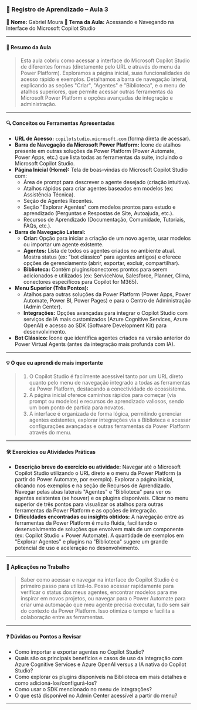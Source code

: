 ### 📘 Registro de Aprendizado – Aula 3

**👤 Nome:** Gabriel Moura
**🎯 Tema da Aula:** Acessando e Navegando na Interface do Microsoft Copilot Studio

---

#### 📝 Resumo da Aula
> Esta aula cobriu como acessar a interface do Microsoft Copilot Studio de diferentes formas (diretamente pelo URL e através do menu da Power Platform). Exploramos a página inicial, suas funcionalidades de acesso rápido e exemplos. Detalhamos a barra de navegação lateral, explicando as seções "Criar", "Agentes" e "Biblioteca", e o menu de atalhos superiores, que permite acessar outras ferramentas da Microsoft Power Platform e opções avançadas de integração e administração.

---

#### 🔍 Conceitos ou Ferramentas Apresentadas
- **URL de Acesso:** `copilotstudio.microsoft.com` (forma direta de acessar).
- **Barra de Navegação da Microsoft Power Platform:** Ícone de atalhos presente em outras soluções da Power Platform (Power Automate, Power Apps, etc.) que lista todas as ferramentas da suite, incluindo o Microsoft Copilot Studio.
- **Página Inicial (Home):** Tela de boas-vindas do Microsoft Copilot Studio com:
    - Área de prompt para descrever o agente desejado (criação intuitiva).
    - Atalhos rápidos para criar agentes baseados em modelos (ex: Assistência Técnica).
    - Seção de Agentes Recentes.
    - Seção "Explorar Agentes" com modelos prontos para estudo e aprendizado (Perguntas e Respostas de Site, Autoajuda, etc.).
    - Recursos de Aprendizado (Documentação, Comunidade, Tutoriais, FAQs, etc.).
- **Barra de Navegação Lateral:**
    - **Criar:** Opção para iniciar a criação de um novo agente, usar modelos ou importar um agente existente.
    - **Agentes:** Lista de todos os agentes criados no ambiente atual. Mostra status (ex: "bot clássico" para agentes antigos) e oferece opções de gerenciamento (abrir, exportar, excluir, compartilhar).
    - **Biblioteca:** Contém plugins/conectores prontos para serem adicionados e utilizados (ex: ServiceNow, Salesforce, Planner, Clima, conectores específicos para Copilot for M365).
- **Menu Superior (Três Pontos):**
    - Atalhos para outras soluções da Power Platform (Power Apps, Power Automate, Power BI, Power Pages) e para o Centro de Administração (Admin Center).
    - **Integrações:** Opções avançadas para integrar o Copilot Studio com serviços de IA mais customizados (Azure Cognitive Services, Azure OpenAI) e acesso ao SDK (Software Development Kit) para desenvolvimento.
- **Bot Clássico:** Ícone que identifica agentes criados na versão anterior do Power Virtual Agents (antes da integração mais profunda com IA).

---

#### 💡 O que eu aprendi de mais importante
> 1.  O Copilot Studio é facilmente acessível tanto por um URL direto quanto pelo menu de navegação integrado a todas as ferramentas da Power Platform, destacando a conectividade do ecossistema.
> 2.  A página inicial oferece caminhos rápidos para começar (via prompt ou modelos) e recursos de aprendizado valiosos, sendo um bom ponto de partida para novatos.
> 3.  A interface é organizada de forma lógica, permitindo gerenciar agentes existentes, explorar integrações via a Biblioteca e acessar configurações avançadas e outras ferramentas da Power Platform através do menu.

---

#### 🛠 Exercícios ou Atividades Práticas
- **Descrição breve do exercício ou atividade:** Navegar até o Microsoft Copilot Studio utilizando o URL direto e o menu da Power Platform (a partir do Power Automate, por exemplo). Explorar a página inicial, clicando nos exemplos e na seção de Recursos de Aprendizado. Navegar pelas abas laterais "Agentes" e "Biblioteca" para ver os agentes existentes (se houver) e os plugins disponíveis. Clicar no menu superior de três pontos para visualizar os atalhos para outras ferramentas da Power Platform e as opções de integração.
- **Dificuldades encontradas ou insights obtidos:** A navegação entre as ferramentas da Power Platform é muito fluida, facilitando o desenvolvimento de soluções que envolvem mais de um componente (ex: Copilot Studio + Power Automate). A quantidade de exemplos em "Explorar Agentes" e plugins na "Biblioteca" sugere um grande potencial de uso e aceleração no desenvolvimento.

---

#### 📌 Aplicações no Trabalho
> Saber como acessar e navegar na interface do Copilot Studio é o primeiro passo para utilizá-lo. Posso acessar rapidamente para verificar o status dos meus agentes, encontrar modelos para me inspirar em novos projetos, ou navegar para o Power Automate para criar uma automação que meu agente precisa executar, tudo sem sair do contexto da Power Platform. Isso otimiza o tempo e facilita a colaboração entre as ferramentas.

---

#### ❓ Dúvidas ou Pontos a Revisar
- Como importar e exportar agentes no Copilot Studio?
- Quais são os principais benefícios e casos de uso da integração com Azure Cognitive Services e Azure OpenAI versus a IA nativa do Copilot Studio?
- Como explorar os plugins disponíveis na Biblioteca em mais detalhes e como adicioná-los/configurá-los?
- Como usar o SDK mencionado no menu de integrações?
- O que está disponível no Admin Center acessível a partir do menu?
---